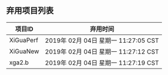 ## 弃用项目列表
| 项目ID | 弃用时间 |
|-|-|
|XiGuaPerf|2019年 02月 04日 星期一 11:27:05 CST|
|XiGuaNew|2019年 02月 04日 星期一 11:27:12 CST|
|xga2.b|2019年 02月 04日 星期一 11:27:19 CST|
